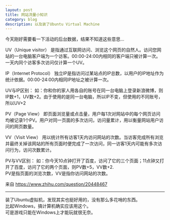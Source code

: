 ```yaml
---
layout: post
title: 网站流量小知识
category: blog
description: 以及装了Ubuntu Virtual Machine
---
```


今天刚好需要看一下活动的后台数据，结果不知道这些意思...

UV（Unique visitor）
是指通过互联网访问、浏览这个网页的自然人。访问您网站的一台电脑客户端为一个访客。00:00-24:00内相同的客户端只被计算一次。  
一天内同个访客多次访问仅计算一个UV。

IP（Internet Protocol）
独立IP是指访问过某站点的IP总数，以用户的IP地址作为统计依据。00:00-24:00内相同IP地址之被计算一次。

UV与IP区别：
如：你和你的家人用各自的账号在同一台电脑上登录新浪微博，则IP数+1，UV数+2。由于使用的是同一台电脑，所以IP不变，但使用的不同账号，所以UV+2

PV（Page View）
即页面浏览量或点击量，用户每1次对网站中的每个网页访问均被记录1个PV。用户对同一页面的多次访问，访问量累计，用以衡量网站用户访问的网页数量。

VV（Visit View）
用以统计所有访客1天内访问网站的次数。当访客完成所有浏览并最终关掉该网站的所有页面时便完成了一次访问，同一访客1天内可能有多次访问行为，访问次数累计。

PV与VV区别：
如：你今天10点钟打开了百度，访问了它的三个页面；11点钟又打开了百度，访问了它的两个页面，则PV数+5，VV数+2.  
PV是指页面的浏览次数，VV是指你访问网站的次数。

来自 <https://www.zhihu.com/question/20448467> 

---

装了Ubuntu虚拟机，发现其实也挺好用的，没有那么多花哨的东西。  
比起Windows，搞计算机确实应该用这个。  
可是游戏只能在Windows上才能玩就很无奈。
